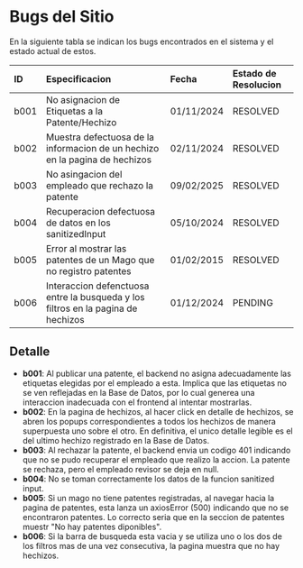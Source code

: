 # Bugs del Sitio

En la siguiente tabla se indican los bugs encontrados en el sistema y el estado actual de estos.

| **ID**      | **Especificacion** | **Fecha** | **Estado de Resolucion** |
| :------- | :------------------------------------------------- | :-- | :-- |
| b001 | No asignacion de Etiquetas a la Patente/Hechizo | 01/11/2024 | RESOLVED |
| b002 | Muestra defectuosa de la informacion de un hechizo en la pagina de hechizos | 02/11/2024 | RESOLVED |
| b003 | No asingacion del empleado que rechazo la patente | 09/02/2025 | RESOLVED |
| b004 | Recuperacion defectuosa de datos en los sanitizedInput | 05/10/2024 | RESOLVED |
| b005 | Error al mostrar las patentes de un Mago que no registro patentes | 01/02/2015 | RESOLVED |
| b006 | Interaccion defenctuosa entre la busqueda y los filtros en la pagina de hechizos | 01/12/2024 | PENDING |


## Detalle

- **b001**: Al publicar una patente, el backend no asigna adecuadamente las etiquetas elegidas por el empleado a esta. Implica que las etiquetas no se ven reflejadas en la Base de Datos, por lo cual generea una interaccion inadecuada con el frontend al intentar mostrarlas.
- **b002**: En la pagina de hechizos, al hacer click en detalle de hechizos, se abren los popups correspondientes a todos los hechizos de manera superpuesta uno sobre el otro. En definitiva, el unico detalle legible es el del ultimo hechizo registrado en la Base de Datos.
- **b003**: Al rechazar la patente, el backend envia un codigo 401 indicando que no se pudo recuperar el empleado que realizo la accion. La patente se rechaza, pero el empleado revisor se deja en null.
- **b004**: No se toman correctamente los datos de la funcion sanitized input.
- **b005**: Si un mago no tiene patentes registradas, al navegar hacia la pagina de patentes, esta lanza un axiosError (500) indicando que no se encontraron patentes. Lo correcto seria que en la seccion de patentes muestr "No hay patentes diponibles".
- **b006**: Si la barra de busqueda esta vacia y se utiliza uno o los dos de los filtros mas de una vez consecutiva, la pagina muestra que no hay hechizos. 